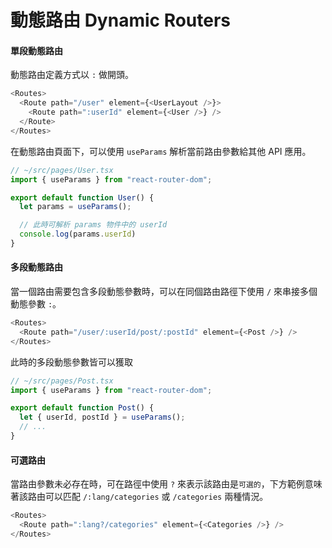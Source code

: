 # 動態路由 Dynamic Routers

#### 單段動態路由

動態路由定義方式以 `:` 做開頭。

```js
<Routes>
  <Route path="/user" element={<UserLayout />}>
    <Route path=":userId" element={<User />} />
  </Route>
</Routes>
```

在動態路由頁面下，可以使用 `useParams` 解析當前路由參數給其他 API 應用。

```js
// ~/src/pages/User.tsx
import { useParams } from "react-router-dom";

export default function User() {
  let params = useParams();

  // 此時可解析 params 物件中的 userId
  console.log(params.userId)
}
```

#### 多段動態路由

當一個路由需要包含多段動態參數時，可以在同個路由路徑下使用 `/` 來串接多個動態參數 `:`。

```js
<Routes>
  <Route path="/user/:userId/post/:postId" element={<Post />} />
</Routes>
```

此時的多段動態參數皆可以獲取

```js
// ~/src/pages/Post.tsx
import { useParams } from "react-router-dom";

export default function Post() {
  let { userId, postId } = useParams();
  // ...
}
```


#### 可選路由

當路由參數未必存在時，可在路徑中使用 `?` 來表示該路由是`可選的`，下方範例意味著該路由可以匹配 `/:lang/categories` 或 `/categories` 兩種情況。

```js
<Routes>
  <Route path=":lang?/categories" element={<Categories />} />
</Routes>
```